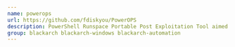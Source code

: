```yaml
---
name: powerops
url: https://github.com/fdiskyou/PowerOPS
description: PowerShell Runspace Portable Post Exploitation Tool aimed at making Penetration Testing with PowerShell "easier".
group: blackarch blackarch-windows blackarch-automation
---
```

